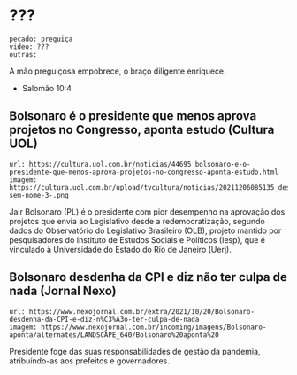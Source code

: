 # ???

    pecado: preguiça
    video: ???
    outras:
        
A mão preguiçosa empobrece, o braço diligente enriquece.
- Salomão 10:4


## Bolsonaro é o presidente que menos aprova projetos no Congresso, aponta estudo (Cultura UOL)

    url: https://cultura.uol.com.br/noticias/44695_bolsonaro-e-o-presidente-que-menos-aprova-projetos-no-congresso-aponta-estudo.html
    imagem: https://cultura.uol.com.br/upload/tvcultura/noticias/20211206085135_design-sem-nome-3-.png

Jair Bolsonaro (PL) é o presidente com pior desempenho na aprovação dos projetos que envia ao Legislativo desde a redemocratização, segundo dados do Observatório do Legislativo Brasileiro (OLB), projeto mantido por pesquisadores do Instituto de Estudos Sociais e Políticos (Iesp), que é vinculado à Universidade do Estado do Rio de Janeiro (Uerj).


## Bolsonaro desdenha da CPI e diz não ter culpa de nada (Jornal Nexo)

    url: https://www.nexojornal.com.br/extra/2021/10/20/Bolsonaro-desdenha-da-CPI-e-diz-n%C3%A3o-ter-culpa-de-nada
    imagem: https://www.nexojornal.com.br/incoming/imagens/Bolsonaro-aponta/alternates/LANDSCAPE_640/Bolsonaro%20aponta%20

Presidente foge das suas responsabilidades de gestão da pandemia, atribuíndo-as aos prefeitos e governadores.
